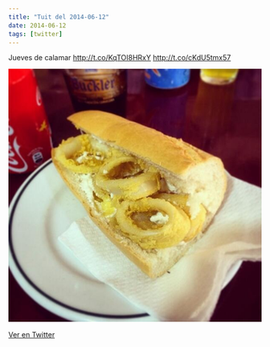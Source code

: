 ```yaml
---
title: "Tuit del 2014-06-12"
date: 2014-06-12
tags: [twitter]
---
```


Jueves de calamar http://t.co/KqTOI8HRxY http://t.co/cKdU5tmx57

![Imagen](/assets/images/477029020434178048-Bp6_XdRIUAA8xcC.jpg)

[Ver en Twitter](https://twitter.com/i/web/status/477029020434178048)
